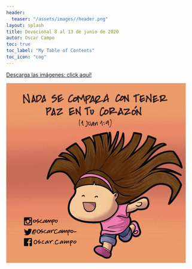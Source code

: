 ```yaml
---
header:
  teaser: "/assets/images//header.png"
layout: splash
title: Devocional 8 al 13 de junio de 2020
autor: Oscar Campo
toc: true
toc_label: "My Table of Contents"
toc_icon: "cog"
---
```

[Descarga las imágenes: click aquí!](/assets/downloads/Devo8-13jun2020.pdf)


[![](/assets/images/Devo8-13jun2020.gif)](/assets/downloads/Devo8-13jun2020.pdf)
